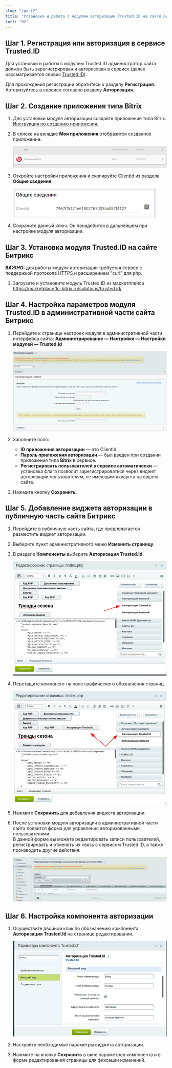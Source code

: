 ```yaml
---
slug: "/post2"
title: "Установка и работа с модулем авторизации Trusted.ID на сайте Битрикс"
sort: "02"
---
```


##  Шаг 1. Регистрация или авторизация в сервисе Trusted.ID 

Для установки и работы с модулем Trusted.ID администратор сайта должен быть зарегистрирован и авторизован в сервисе (далее рассматривается сервис [Trusted.ID](https://id.trusted.plus)).

Для прохождения регистрации обратитесь к разделу **Регистрация**.
Авторизуйтесь в сервисе согласно разделу **Авторизация**. 
   
##  Шаг 2. Создание приложения типа Bitrix 

1. Для установки модуля авторизации создайте приложение типа Bitrix.
   [Инструкция по созданию приложения.](https://docs.trusted.plus/03-v1.3/8-instructions/create-app)  

2. В списке на вкладке **Мои приложения** отобразится созданное приложение. 
   
   ![bitrix-app.png](./images/bitrix-app.png "Приложение типа Bitrix в разделе Мои приложения")

3. Откройте настройки приложения и скопируйте ClientId из раздела **Общие сведения**.
   
   ![clientid.png](./images/clientid.png "ClientId приложения в форме настроек")

4. Сохраните данный ключ. Он понадобится в дальнейшем при настройке модуля авторизации.

## Шаг 3. Установка модуля Trusted.ID на сайте Битрикс

***ВАЖНО​:*** для работы модуля авторизации требуется сервер с поддержкой протокола HTTPS и расширением "curl" для php. 

1. Загрузите и установите модуль Trusted.ID из маркетплейса https://marketplace.1c-bitrix.ru/solutions/trusted.id/.

## Шаг 4. Настройка параметров модуля Trusted.ID в административной части сайта Битрикс

1. Перейдите к странице настроек модуля в административной части интерфейса сайта: **​Администрирование — Настройки — Настройки модулей — Trusted.Id​**

    ![trustedid-settings.png](./images/trustedid-settings.png "Настройки модуля Trusted.Id")


2. Заполните поля:
   - **ID приложения авторизации** — это ClientId.
   - **Пароль приложения авторизации** — был введен при создании приложения типа **Bitrix** в сервисе.
   - **Регистрировать пользователей в сервисе автоматически** — установка флага позволит зарегистрироваться через виджет авторизации пользователям, не имеющим аккаунта на вашем сайте.
  
3. Нажмите кнопку **Сохранить**. 

## Шаг 5. Добавление виджета авторизации в публичную часть сайта Битрикс

1. Перейдите в публичную часть сайта, где предполагается разместить виджет авторизации.
   
2. Выберите пункт административного меню **Изменить страницу**.

3. В разделе **Компоненты** выберите **Авторизация Trusted.Id**. 

    ![trustedid-auth.png](./images/trustedid-auth.png "Расположение компонента  Авторизация Trusted.Id")

4. Перетащите компонент на поле графического обозначения страниц. 

    ![moved-trustedid.png](./images/moved-trustedid.png "Расположение компонента Авторизация Trusted.Id после перемещения")

5. Нажмите **Сохранить** для добавления виджета авторизации.

6. После установки модуля авторизации в административной части сайта появится форма для управления авторизованными пользователями.  
В данной форме вы можете редактировать записи пользователей, регистрировать и отменять их связь с сервисом Trusted.ID, а также производить другие действия. 

    ![edit-users-bitrix.png](./images/edit-users-bitrix.png "Управление пользователями Битрикс и ID.Trusted.Plus")
   
## Шаг 6. Настройка компонента авторизации 

1. Осуществите двойной клик по обозначению компонента **Авторизация Trusted.Id** на странице редактирования.
 
   ![edit-trustedid-auth.png](./images/edit-trustedid-auth.png "Редактирование параметров компонента Trusted.id")

3. Настройте необходимые параметры виджета авторизации.

4. Нажмите на кнопку **Сохранить** в окне параметров компонента и в форме редактирования страницы для фиксации изменений. 








